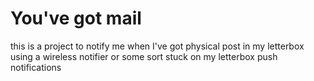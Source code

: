 # You've got mail
this is a project to notify me when I've got physical post in my letterbox
using a wireless notifier or some sort stuck on my letterbox
push notifications

